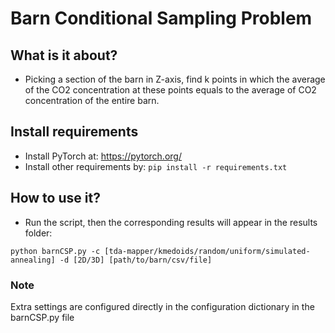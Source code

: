 # Barn Conditional Sampling Problem

## What is it about?
- Picking a section of the barn in Z-axis, find k points in which the average of the CO2 concentration at these points equals to the average of CO2 concentration of the entire barn.

## Install requirements
- Install PyTorch at: https://pytorch.org/
- Install other requirements by: `pip install -r requirements.txt`

## How to use it?
- Run the script, then the corresponding results will appear in the results folder:

`
python barnCSP.py -c [tda-mapper/kmedoids/random/uniform/simulated-annealing] -d [2D/3D] [path/to/barn/csv/file]
`

### Note
Extra settings are configured directly in the configuration dictionary in the barnCSP.py file
